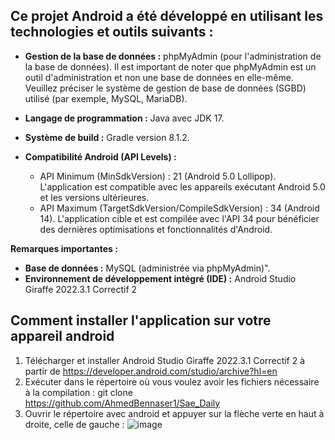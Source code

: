 ## Ce projet Android a été développé en utilisant les technologies et outils suivants :

*   **Gestion de la base de données :** phpMyAdmin (pour l'administration de la base de données). Il est important de noter que phpMyAdmin est un outil d'administration et non une base de données en elle-même. Veuillez préciser le système de gestion de base de données (SGBD) utilisé (par exemple, MySQL, MariaDB).

*   **Langage de programmation :** Java avec JDK 17.

*   **Système de build :** Gradle version 8.1.2.

*   **Compatibilité Android (API Levels) :**

    *   API Minimum (MinSdkVersion) : 21 (Android 5.0 Lollipop). L'application est compatible avec les appareils exécutant Android 5.0 et les versions ultérieures.
    *   API Maximum (TargetSdkVersion/CompileSdkVersion) : 34 (Android 14). L'application cible et est compilée avec l'API 34 pour bénéficier des dernières optimisations et fonctionnalités d'Android.

**Remarques importantes :**

*   **Base de données :** MySQL (administrée via phpMyAdmin)".
*   **Environnement de développement intégré (IDE) :**  Android Studio Giraffe 2022.3.1 Correctif 2

## Comment installer l'application sur votre appareil android
1. Télécharger et installer Android Studio Giraffe 2022.3.1 Correctif 2 à partir de https://developer.android.com/studio/archive?hl=en
2. Exécuter dans le répertoire où vous voulez avoir les fichiers nécessaire à la compilation : git clone https://github.com/AhmedBennaser1/Sae_Daily
3. Ouvrir le répertoire avec android et appuyer sur la flèche verte en haut à droite, celle de gauche : ![image](https://github.com/user-attachments/assets/ccf14ab9-2c76-4389-ac7d-a1f9acfedb9e)
